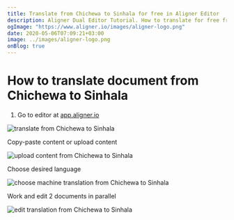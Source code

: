 ```yaml
---
title: Translate from Chichewa to Sinhala for free in Aligner Editor
description: Aligner Dual Editor Tutorial. How to translate for free from Chichewa to Sinhala. Aligner is multilingual document management platform. 
ogImage: "https://www.aligner.io/images/aligner-logo.png"
date: 2020-05-06T07:09:21+03:00
image: ../images/aligner-logo.png
onBlog: true
---
```


# How to translate document from Chichewa to Sinhala

1. Go to editor at [app.aligner.io](https://app.aligner.io "Aligner App web page")

![translate from Chichewa to Sinhala](../aligner-blank-editor.png "translate from Chichewa to Sinhala")

Copy-paste content or upload content

![upload content from Chichewa to Sinhala](../aligner-uploaded-document.png "upload content from Chichewa to Sinhala")

Choose desired language

![choose machine translation from Chichewa to Sinhala](../aligner-language-dropdown.png "choose machine translation from Chichewa to Sinhala")

Work and edit 2 documents in parallel

![edit translation from Chichewa to Sinhala](../aligner-double-sitded-editor.png "edit translation from Chichewa to Sinhala")

